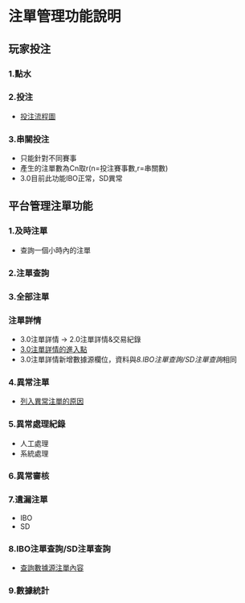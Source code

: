 # 注單管理功能說明


## 玩家投注
### 1.點水
### 2.投注
* [投注流程圖](http://redmine.xz.com:3000/issues/211)

### 3.串關投注
* 只能針對不同賽事
* 產生的注單數為Cn取r(n=投注賽事數,r=串關數)
* 3.0目前此功能IBO正常，SD異常

## 平台管理注單功能
### 1.及時注單
* 查詢一個小時內的注單

### 2.注單查詢
### 3.全部注單
### 注單詳情
* 3.0注單詳情 -> 2.0注單詳情&交易紀錄
* [3.0注單詳情的進入點](http://redmine.xz.com:3000/issues/448)
* 3.0注單詳情新增數據源欄位，資料與*8.IBO注單查詢/SD注單查詢*相同

### 4.異常注單
* [列入異常注單的原因](http://redmine.xz.com:3000/issues/405)

### 5.異常處理紀錄
* 人工處理
* 系統處理

### 6.異常審核
### 7.遺漏注單
* IBO
* SD

### 8.IBO注單查詢/SD注單查詢
* [查詢數據源注單內容](http://redmine.xz.com:3000/issues/469)

### 9.數據統計
